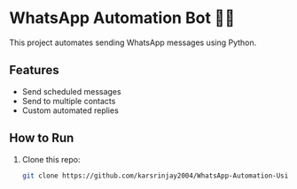 # WhatsApp Automation Bot 📱🤖

This project automates sending WhatsApp messages using Python.

## Features
- Send scheduled messages
- Send to multiple contacts
- Custom automated replies

## How to Run
1. Clone this repo:
   ```bash
   git clone https://github.com/karsrinjay2004/WhatsApp-Automation-Using-ChatGPT.git
